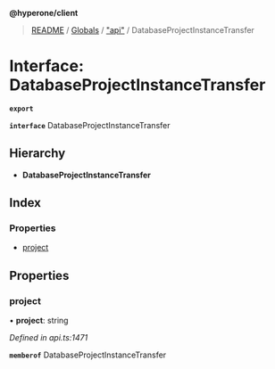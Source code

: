 **@hyperone/client**

> [README](../README.md) / [Globals](../globals.md) / ["api"](../modules/_api_.md) / DatabaseProjectInstanceTransfer

# Interface: DatabaseProjectInstanceTransfer

**`export`** 

**`interface`** DatabaseProjectInstanceTransfer

## Hierarchy

* **DatabaseProjectInstanceTransfer**

## Index

### Properties

* [project](_api_.databaseprojectinstancetransfer.md#project)

## Properties

### project

•  **project**: string

*Defined in api.ts:1471*

**`memberof`** DatabaseProjectInstanceTransfer

